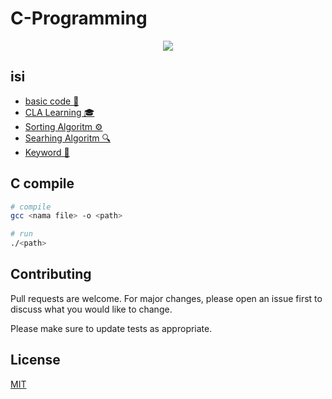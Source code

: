 # C-Programming

<div align="center" >
  <img height="" src="https://upload.wikimedia.org/wikipedia/commons/thumb/3/35/The_C_Programming_Language_logo.svg/564px-The_C_Programming_Language_logo.svg.png" />
</div>
    
## isi

- [basic code 🔧](/basic/README.md)
- [CLA Learning 🎓](/cla/README.md)
- [Sorting Algoritm ⚙️](/sorting/README.md)
- [Searhing Algoritm 🔍](/searching/README.md)
- [Keyword 📖](/keyword/README.md)

## C compile

```bash
# compile
gcc <nama file> -o <path>

# run
./<path>

```

## Contributing
Pull requests are welcome. For major changes, please open an issue first to discuss what you would like to change.

Please make sure to update tests as appropriate.

## License
[MIT](/LICENSE)
